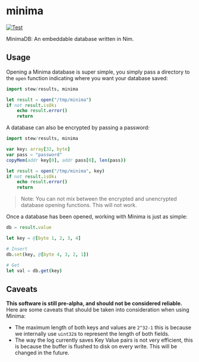# minima

[![Test](https://github.com/decanus/minima/workflows/Test/badge.svg)](https://github.com/decanus/minima/actions?query=workflow%3ATest)

MinimaDB: An embeddable database written in Nim.

## Usage

Opening a Minima database is super simple, you simply pass a directory to the `open` function indicating where you want your database saved:

```nim
import stew/results, minima

let result = open("/tmp/minima")
if not result.isOk:
    echo result.error()
    return
```

A database can also be encrypted by passing a password:

```nim
import stew/results, minima

var key: array[32, byte]
var pass = "password"
copyMem(addr key[0], addr pass[0], len(pass))

let result = open("/tmp/minima", key)
if not result.isOk:
    echo result.error()
    return
```

> Note: You can not mix between the encrypted and unencrypted database opening functions. This will not work.

Once a database has been opened, working with Minima is just as simple:

```nim
db = result.value

let key = @[byte 1, 2, 3, 4]

# Insert
db.set(key, @[byte 4, 3, 2, 1])

# Get
let val = db.get(key)
```

## Caveats

**This software is still pre-alpha, and should not be considered reliable.** Here are some caveats that should be taken into consideration when using Minima:
 - The maximum length of both keys and values are `2^32-1` this is because we internally use `uint32`s to represent the length of both fields. 
 - The way the log currently saves Key Value pairs is not very efficient, this is because the buffer is flushed to disk on every write. This will be changed in the future.
